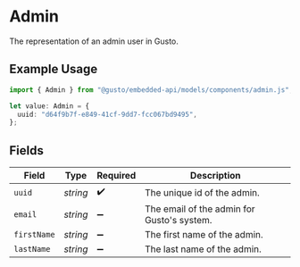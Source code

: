 # Admin

The representation of an admin user in Gusto.

## Example Usage

```typescript
import { Admin } from "@gusto/embedded-api/models/components/admin.js";

let value: Admin = {
  uuid: "d64f9b7f-e849-41cf-9dd7-fcc067bd9495",
};
```

## Fields

| Field                                      | Type                                       | Required                                   | Description                                |
| ------------------------------------------ | ------------------------------------------ | ------------------------------------------ | ------------------------------------------ |
| `uuid`                                     | *string*                                   | :heavy_check_mark:                         | The unique id of the admin.                |
| `email`                                    | *string*                                   | :heavy_minus_sign:                         | The email of the admin for Gusto's system. |
| `firstName`                                | *string*                                   | :heavy_minus_sign:                         | The first name of the admin.               |
| `lastName`                                 | *string*                                   | :heavy_minus_sign:                         | The last name of the admin.                |